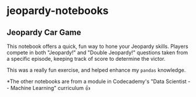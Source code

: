 # jeopardy-notebooks

## Jeopardy Car Game

This notebook offers a quick, fun way to hone your Jeopardy skills. Players compete in both "Jeopardy!" and "Double Jeopardy!" questions taken from a specific episode, keeping track of score to determine the victor.

This was a really fun exercise, and helped enhance my `pandas` knowledge.

*The other notebooks are from a module in Codecademy's "Data Scientist -- Machine Learning" curriculum 👍 
